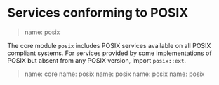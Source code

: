 # Services conforming to POSIX

> name: posix

The core module `posix` includes POSIX services available on all POSIX compliant systems.
For services provided by some implementations of POSIX but absent from any POSIX version,
import `posix::ext`.

> name: core
> name: posix
> name: posix
> name: posix
> name: posix

